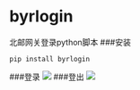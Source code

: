 # byrlogin
北邮网关登录python脚本
###安装
```
pip install byrlogin
```
###登录
![](http://i.imgur.com/Ax4QmuV.png)
###登出
![](http://i.imgur.com/4cOMnDC.png)
